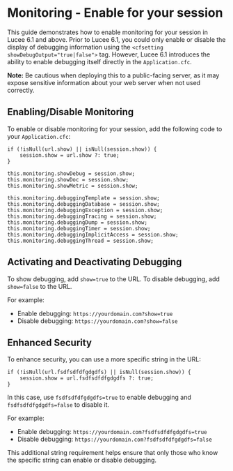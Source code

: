 <!--
{
  "title": "Monitoring - Enable for your session",
  "id": "monitoring-enable-for-your-session",
  "since": "6.1", 
  "categories": [
    "monitoring"
  ],
  "description": "Shows you a way to enable Monitoring for your session",
  "keywords": [
    "monitoring",
    "session"
  ]
}
-->

# Monitoring - Enable for your session

This guide demonstrates how to enable monitoring for your session in Lucee 6.1 and above. Prior to Lucee 6.1, you could only enable or disable the display of debugging information using the `<cfsetting showDebugOutput="true|false">` tag. However, Lucee 6.1 introduces the ability to enable debugging itself directly in the `Application.cfc`.

**Note:** Be cautious when deploying this to a public-facing server, as it may expose sensitive information about your web server when not used correctly.

## Enabling/Disable Monitoring

To enable or disable monitoring for your session, add the following code to your `Application.cfc`:

```lucee
if (!isNull(url.show) || isNull(session.show)) {
    session.show = url.show ?: true;
}

this.monitoring.showDebug = session.show;
this.monitoring.showDoc = session.show;
this.monitoring.showMetric = session.show;

this.monitoring.debuggingTemplate = session.show;
this.monitoring.debuggingDatabase = session.show;
this.monitoring.debuggingException = session.show;
this.monitoring.debuggingTracing = session.show;
this.monitoring.debuggingDump = session.show;
this.monitoring.debuggingTimer = session.show;
this.monitoring.debuggingImplicitAccess = session.show;
this.monitoring.debuggingThread = session.show;
```

## Activating and Deactivating Debugging

To show debugging, add `show=true` to the URL. To disable debugging, add `show=false` to the URL.

For example:
- Enable debugging: `https://yourdomain.com?show=true`
- Disable debugging: `https://yourdomain.com?show=false`

## Enhanced Security

To enhance security, you can use a more specific string in the URL:

```lucee
if (!isNull(url.fsdfsdfdfgdgdfs) || isNull(session.show)) {
    session.show = url.fsdfsdfdfgdgdfs ?: true;
}
```

In this case, use `fsdfsdfdfgdgdfs=true` to enable debugging and `fsdfsdfdfgdgdfs=false` to disable it.

For example:
- Enable debugging: `https://yourdomain.com?fsdfsdfdfgdgdfs=true`
- Disable debugging: `https://yourdomain.com?fsdfsdfdfgdgdfs=false`

This additional string requirement helps ensure that only those who know the specific string can enable or disable debugging.
